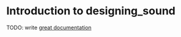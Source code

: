 # Introduction to designing_sound

TODO: write [great documentation](http://jacobian.org/writing/what-to-write/)
